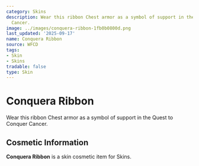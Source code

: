```yaml
---
category: Skins
description: Wear this ribbon Chest armor as a symbol of support in the Quest to Conquer
  Cancer.
image: ../images/conquera-ribbon-1fb0b0800d.png
last_updated: '2025-09-17'
name: Conquera Ribbon
source: WFCD
tags:
- Skin
- Skins
tradable: false
type: Skin
---
```


# Conquera Ribbon

Wear this ribbon Chest armor as a symbol of support in the Quest to Conquer Cancer.

## Cosmetic Information

**Conquera Ribbon** is a skin cosmetic item for Skins.

